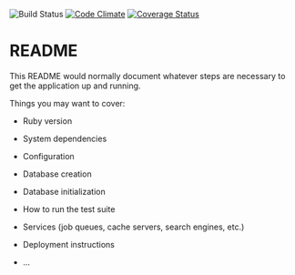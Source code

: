 ![Build Status](https://codeship.com/projects/currerace/status?branch=master)
[![Code Climate](https://codeclimate.com/github/Zeeda17/currerace/badges/gpa.svg)](https://codeclimate.com/github/Zeeda17/currerace)
[![Coverage Status](https://coveralls.io/repos/github/Zeeda17/currerace/badge.svg?branch=master)](https://coveralls.io/github/Zeeda17/currerace?branch=master)

# README

This README would normally document whatever steps are necessary to get the
application up and running.

Things you may want to cover:

* Ruby version

* System dependencies

* Configuration

* Database creation

* Database initialization

* How to run the test suite

* Services (job queues, cache servers, search engines, etc.)

* Deployment instructions

* ...
